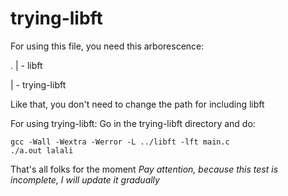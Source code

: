 # trying-libft
For using this file, you need this arborescence:

. | - libft

  | - trying-libft
 
Like that, you don't need to change the path for including libft

For using trying-libft:
Go in the trying-libft directory and do:
 ```
 gcc -Wall -Wextra -Werror -L ../libft -lft main.c
 ./a.out lalali
 ```
 
That's all folks for the moment
*Pay attention, because this test is incomplete, I will update it gradually*
